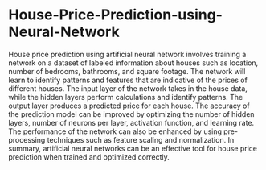 # House-Price-Prediction-using-Neural-Network

House price prediction using artificial neural network involves training a network on a dataset of labeled information about houses such as location, number of bedrooms, bathrooms, and square footage. The network will learn to identify patterns and features that are indicative of the prices of different houses. The input layer of the network takes in the house data, while the hidden layers perform calculations and identify patterns. The output layer produces a predicted price for each house. The accuracy of the prediction model can be improved by optimizing the number of hidden layers, number of neurons per layer, activation function, and learning rate. The performance of the network can also be enhanced by using pre-processing techniques such as feature scaling and normalization. In summary, artificial neural networks can be an effective tool for house price prediction when trained and optimized correctly.
